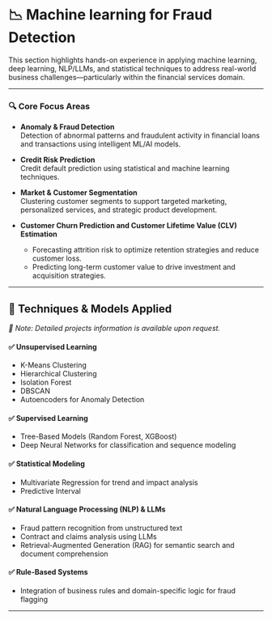 # 📉 Machine learning for Fraud Detection

This section highlights hands-on experience in applying machine learning, deep learning, NLP/LLMs, and statistical techniques to address real-world business challenges—particularly within the financial services domain.

---

### 🔍 Core Focus Areas

- **Anomaly & Fraud Detection**  
  Detection of abnormal patterns and fraudulent activity in financial loans and transactions using intelligent ML/AI models.

- **Credit Risk Prediction**  
  Credit default prediction using statistical and machine learning techniques.

- **Market & Customer Segmentation**  
  Clustering customer segments to support targeted marketing, personalized services, and strategic product development.

- **Customer Churn Prediction and  Customer Lifetime Value (CLV) Estimation**
  - Forecasting attrition risk to optimize retention strategies and reduce customer loss.
  - Predicting long-term customer value to drive investment and acquisition strategies.

---

## 🚀 Techniques & Models Applied  
*📌 Note: Detailed projects information is available upon request.*

#### ✅  Unsupervised Learning 
- K-Means Clustering  
- Hierarchical Clustering  
- Isolation Forest  
- DBSCAN  
- Autoencoders for Anomaly Detection

#### ✅  Supervised Learning
- Tree-Based Models (Random Forest, XGBoost)  
- Deep Neural Networks for classification and sequence modeling  

#### ✅  Statistical Modeling
- Multivariate Regression for trend and impact analysis  
- Predictive Interval 

#### ✅  Natural Language Processing (NLP) & LLMs  
- Fraud pattern recognition from unstructured text  
- Contract and claims analysis using LLMs  
- Retrieval-Augmented Generation (RAG) for semantic search and document comprehension

#### ✅  Rule-Based Systems
- Integration of business rules and domain-specific logic for fraud flagging  
---
